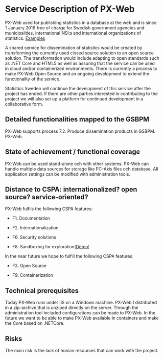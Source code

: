 # Service Description of PX-Web

PX-Web used for publishing statistics in a database at the web and is since 1 January 2016 free of charge for Swedish government agencies and municipalities, international NSI:s and international organizations of statistics. [Examples](https://www.scb.se/sv_/PC-Axis/Programs/PX-Web/PX-Web-examples/)

A shared service for dissemination of statistics would be created by transforming the currently used closed source solution to an open source solution. The transformation would include adapting to open standards such as .NET Core and HTML5 as well as assuring that the service can be used in cloud and/or containerized environments.
There is currently a process to make PX-Web Open Source and an ongoing development to extend the functionality of the service.

Statistics Sweden will continue the development of this service after the project has ended. If there are other parties interested in contributing to the project we will also set up a platform for continued development in a collaborative form.

## Detailed functionalities mapped to the GSBPM

PX-Web supports process 7.2. Produce dissemination products in GSBPM. PX-Web.

## State of achievement / functional coverage

PX-Web can be used stand-alone och with other systems. PX-Web can handle multiple data sources for storage like PC-Axis files och database. All application settings can be modified with administration tools.

## Distance to CSPA: internationalized? open source? service-oriented?

PX-Web fulfils the following CSPA features:

- F1. Documentation

- F2. Internationalization

- F6. Security solutions

- F8. Sandboxing for exploration([Demo](https://www.h6.scb.se/pxwebtest))

In the near future we hope to fulfill the following CSPA features:

- F3. Open Source

- F9. Containerization

## Technical prerequisites

Today PX-Web runs under IIS on a Windows machine. PX-Web I distributed in a zip-archive that is unziped directly on the server. Through the administration tool included configurations can be made to PX-Web. In the future we want to be able to make PX-Web available in containers and make the Core based on .NETCore.

## Risks

The main risk is the lack of human resources that can work with the project.
